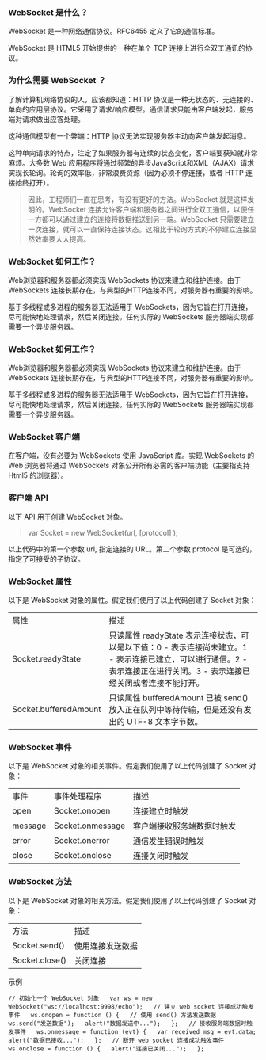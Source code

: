 ### WebSocket 是什么？

WebSocket 是一种网络通信协议。RFC6455 定义了它的通信标准。

WebSocket 是 HTML5 开始提供的一种在单个 TCP 连接上进行全双工通讯的协议。

### 为什么需要 WebSocket ？

了解计算机网络协议的人，应该都知道：HTTP 协议是一种无状态的、无连接的、单向的应用层协议。它采用了请求/响应模型。通信请求只能由客户端发起，服务端对请求做出应答处理。

这种通信模型有一个弊端：HTTP 协议无法实现服务器主动向客户端发起消息。

这种单向请求的特点，注定了如果服务器有连续的状态变化，客户端要获知就非常麻烦。大多数 Web 应用程序将通过频繁的异步JavaScript和XML（AJAX）请求实现长轮询。轮询的效率低，非常浪费资源（因为必须不停连接，或者 HTTP 连接始终打开）。

> 因此，工程师们一直在思考，有没有更好的方法。WebSocket 就是这样发明的。WebSocket 连接允许客户端和服务器之间进行全双工通信，以便任一方都可以通过建立的连接将数据推送到另一端。WebSocket 只需要建立一次连接，就可以一直保持连接状态。这相比于轮询方式的不停建立连接显然效率要大大提高。

### WebSocket 如何工作？
Web浏览器和服务器都必须实现 WebSockets 协议来建立和维护连接。由于 WebSockets 连接长期存在，与典型的HTTP连接不同，对服务器有重要的影响。

基于多线程或多进程的服务器无法适用于 WebSockets，因为它旨在打开连接，尽可能快地处理请求，然后关闭连接。任何实际的 WebSockets 服务器端实现都需要一个异步服务器。

### WebSocket 如何工作？
Web浏览器和服务器都必须实现 WebSockets 协议来建立和维护连接。由于 WebSockets 连接长期存在，与典型的HTTP连接不同，对服务器有重要的影响。

基于多线程或多进程的服务器无法适用于 WebSockets，因为它旨在打开连接，尽可能快地处理请求，然后关闭连接。任何实际的 WebSockets 服务器端实现都需要一个异步服务器。

### WebSocket 客户端
在客户端，没有必要为 WebSockets 使用 JavaScript 库。实现 WebSockets 的 Web 浏览器将通过 WebSockets 对象公开所有必需的客户端功能（主要指支持 Html5 的浏览器）。

### 客户端 API
以下 API 用于创建 WebSocket 对象。

> var Socket = new WebSocket(url, [protocol] );


以上代码中的第一个参数 url, 指定连接的 URL。第二个参数 protocol 是可选的，指定了可接受的子协议。


### WebSocket 属性

以下是 WebSocket 对象的属性。假定我们使用了以上代码创建了 Socket 对象：

<table>
	<tr>
		<td>属性</td>
		<td>描述</td>
	</tr>
	<tr>
		<td>Socket.readyState</td>
		<td>只读属性 readyState 表示连接状态，可以是以下值：0 - 表示连接尚未建立。1 - 表示连接已建立，可以进行通信。2 - 表示连接正在进行关闭。3 - 表示连接已经关闭或者连接不能打开。</td>
	</tr>
	<tr>
		<td>Socket.bufferedAmount</td>
		<td>只读属性 bufferedAmount 已被 send() 放入正在队列中等待传输，但是还没有发出的 UTF-8 文本字节数。</td>
	</tr>
</table>

### WebSocket 事件

以下是 WebSocket 对象的相关事件。假定我们使用了以上代码创建了 Socket 对象：

<table>
	<tr>
		<td>事件</td>
		<td>事件处理程序</td>
		<td>描述</td>
	</tr>
	<tr>
		<td>open</td>
		<td>Socket.onopen</td>
		<td>连接建立时触发</td>
	</tr>
	<tr>
		<td>message</td>
		<td>Socket.onmessage</td>
		<td>客户端接收服务端数据时触发</td>
	</tr>
	<tr>
		<td>error</td>
		<td>Socket.onerror</td>
		<td>通信发生错误时触发</td>
	</tr>
	<tr>
		<td>close</td>
		<td>Socket.onclose</td>
		<td>连接关闭时触发</td>
	</tr>
</table>	

### WebSocket 方法
以下是 WebSocket 对象的相关方法。假定我们使用了以上代码创建了 Socket 对象：
<table>
	<tr>
		<td>
			方法
		</td>
		<td>
			描述
		</td>
	</tr>
	<tr>
		<td>
			Socket.send()
		</td>
		<td>
			使用连接发送数据
		</td>
	</tr>
	<tr>
		<td>
			Socket.close()
		</td>
		<td>
			关闭连接
		</td>
	</tr>
</table>

示例

`` // 初始化一个 WebSocket 对象  
var ws = new WebSocket("ws://localhost:9998/echo");  
// 建立 web socket 连接成功触发事件  
ws.onopen = function () {  
// 使用 send() 方法发送数据  
  ws.send("发送数据");  
  alert("数据发送中...");  
};  
// 接收服务端数据时触发事件  
ws.onmessage = function (evt) {  
  var received_msg = evt.data;  
  alert("数据已接收...");  
};  
// 断开 web socket 连接成功触发事件  
ws.onclose = function () {  
  alert("连接已关闭...");  
};  
``